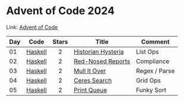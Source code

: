 # Advent of Code 2024

Link: [Advent of Code](https://adventofcode.com/2024)

| Day | Code             | Stars | Title                                                     | Comment       |
| --- | ---------------- | :---: | --------------------------------------------------------- | ------------- |
| 01  | [Haskell](01.hs) |   2   | [Historian Hysteria](https://adventofcode.com/2024/day/1) | List Ops      |
| 02  | [Haskell](02.hs) |   2   | [Red-Nosed Reports](https://adventofcode.com/2024/day/2)  | Compliance    |
| 03  | [Haskell](03.hs) |   2   | [Mull It Over](https://adventofcode.com/2024/day/3)       | Regex / Parse |
| 04  | [Haskell](04.hs) |   2   | [Ceres Search](https://adventofcode.com/2024/day/4)       | Grid Ops      |
| 05  | [Haskell](05.hs) |   2   | [Print Queue](https://adventofcode.com/2024/day/5)        | Funky Sort    |
